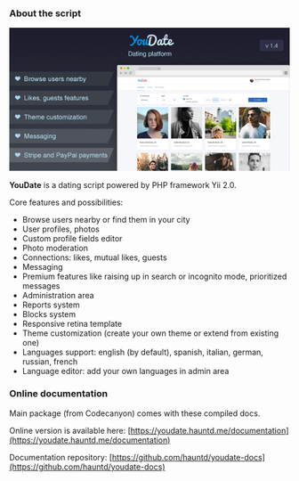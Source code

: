 ### About the script

[![Codecanyon URL](./images/590x300.jpg)](https://codecanyon.net/item/youdate-dating-script/22474999)

**YouDate** is a dating script powered by PHP framework Yii 2.0. 

Core features and possibilities: 

* Browse users nearby or find them in your city 
* User profiles, photos 
* Custom profile fields editor 
* Photo moderation 
* Connections: likes, mutual likes, guests 
* Messaging 
* Premium features like raising up in search or incognito mode, prioritized messages 
* Administration area 
* Reports system 
* Blocks system 
* Responsive retina template 
* Theme customization (create your own theme or extend from existing one) 
* Languages support: english (by default), spanish, italian, german, russian, french 
* Language editor: add your own languages in admin area 

### Online documentation

Main package (from Codecanyon) comes with these compiled docs. 

Online version is available here: [https://youdate.hauntd.me/documentation](https://youdate.hauntd.me/documentation)

Documentation repository: [https://github.com/hauntd/youdate-docs](https://github.com/hauntd/youdate-docs)
